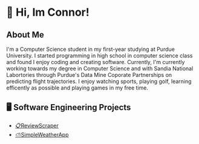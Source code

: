 # 👋 Hi, Im Connor! 
## About Me
I'm a Computer Science student in my first-year studying at Purdue University. I started programming in high school in computer science class and found I enjoy coding and creating software. Currently, I'm currently working towards my degree in Computer Science and with Sandia National Labortories through Purdue's Data Mine Coporate Partnerships on predicting flight trajectories. I enjoy watching sports, playing golf, learning efficently as possible and playing games in my free time.
## 🖥️ Software Engineering Projects
- [📋ReviewScraper](https://github.com/cfederoff/ReviewScraper)
- [⛅️SimpleWeatherApp](https://github.com/cfederoff/WeatherApp)



<!--
**cfederoff/Cfederoff** is a ✨ _special_ ✨ repository because its `README.md` (this file) appears on your GitHub profile.

Here are some ideas to get you started:

- 🔭 I’m currently working on ...
- 🌱 I’m currently learning ...
- 👯 I’m looking to collaborate on ...
- 🤔 I’m looking for help with ...
- 💬 Ask me about ...
- 📫 How to reach me: ...
- 😄 Pronouns: ...
- ⚡ Fun fact: ...
-->
